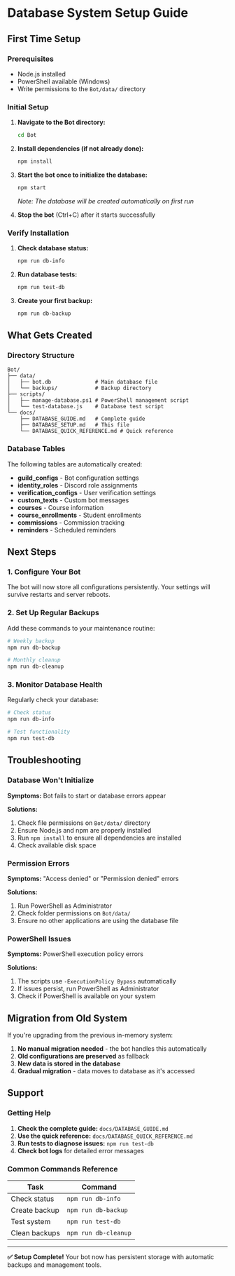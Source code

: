 # Database System Setup Guide

## First Time Setup

### Prerequisites

- Node.js installed
- PowerShell available (Windows)
- Write permissions to the `Bot/data/` directory

### Initial Setup

1. **Navigate to the Bot directory:**
   ```bash
   cd Bot
   ```

2. **Install dependencies (if not already done):**
   ```bash
   npm install
   ```

3. **Start the bot once to initialize the database:**
   ```bash
   npm start
   ```
   *Note: The database will be created automatically on first run*

4. **Stop the bot** (Ctrl+C) after it starts successfully

### Verify Installation

1. **Check database status:**
   ```bash
   npm run db-info
   ```

2. **Run database tests:**
   ```bash
   npm run test-db
   ```

3. **Create your first backup:**
   ```bash
   npm run db-backup
   ```

## What Gets Created

### Directory Structure
```
Bot/
├── data/
│   ├── bot.db              # Main database file
│   └── backups/            # Backup directory
├── scripts/
│   ├── manage-database.ps1 # PowerShell management script
│   └── test-database.js    # Database test script
└── docs/
    ├── DATABASE_GUIDE.md   # Complete guide
    ├── DATABASE_SETUP.md   # This file
    └── DATABASE_QUICK_REFERENCE.md # Quick reference
```

### Database Tables
The following tables are automatically created:

- **guild_configs** - Bot configuration settings
- **identity_roles** - Discord role assignments
- **verification_configs** - User verification settings
- **custom_texts** - Custom bot messages
- **courses** - Course information
- **course_enrollments** - Student enrollments
- **commissions** - Commission tracking
- **reminders** - Scheduled reminders

## Next Steps

### 1. Configure Your Bot

The bot will now store all configurations persistently. Your settings will survive restarts and server reboots.

### 2. Set Up Regular Backups

Add these commands to your maintenance routine:

```bash
# Weekly backup
npm run db-backup

# Monthly cleanup
npm run db-cleanup
```

### 3. Monitor Database Health

Regularly check your database:

```bash
# Check status
npm run db-info

# Test functionality
npm run test-db
```

## Troubleshooting

### Database Won't Initialize

**Symptoms:** Bot fails to start or database errors appear

**Solutions:**
1. Check file permissions on `Bot/data/` directory
2. Ensure Node.js and npm are properly installed
3. Run `npm install` to ensure all dependencies are installed
4. Check available disk space

### Permission Errors

**Symptoms:** "Access denied" or "Permission denied" errors

**Solutions:**
1. Run PowerShell as Administrator
2. Check folder permissions on `Bot/data/`
3. Ensure no other applications are using the database file

### PowerShell Issues

**Symptoms:** PowerShell execution policy errors

**Solutions:**
1. The scripts use `-ExecutionPolicy Bypass` automatically
2. If issues persist, run PowerShell as Administrator
3. Check if PowerShell is available on your system

## Migration from Old System

If you're upgrading from the previous in-memory system:

1. **No manual migration needed** - the bot handles this automatically
2. **Old configurations are preserved** as fallback
3. **New data is stored in the database**
4. **Gradual migration** - data moves to database as it's accessed

## Support

### Getting Help

1. **Check the complete guide:** `docs/DATABASE_GUIDE.md`
2. **Use the quick reference:** `docs/DATABASE_QUICK_REFERENCE.md`
3. **Run tests to diagnose issues:** `npm run test-db`
4. **Check bot logs** for detailed error messages

### Common Commands Reference

| Task | Command |
|------|---------|
| Check status | `npm run db-info` |
| Create backup | `npm run db-backup` |
| Test system | `npm run test-db` |
| Clean backups | `npm run db-cleanup` |

---

**✅ Setup Complete!** Your bot now has persistent storage with automatic backups and management tools.
